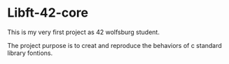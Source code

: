 # Libft-42-core
This is my very first project as 42 wolfsburg student. 

The project purpose is to creat and reproduce the behaviors of c standard library fontions.
